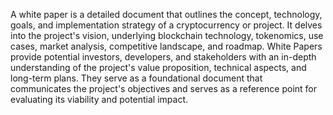 A white paper is a detailed document that outlines the concept, technology, goals, and implementation strategy of a cryptocurrency or project. It delves into the project's vision, underlying blockchain technology, tokenomics, use cases, market analysis, competitive landscape, and roadmap. White Papers provide potential investors, developers, and stakeholders with an in-depth understanding of the project's value proposition, technical aspects, and long-term plans. They serve as a foundational document that communicates the project's objectives and serves as a reference point for evaluating its viability and potential impact.